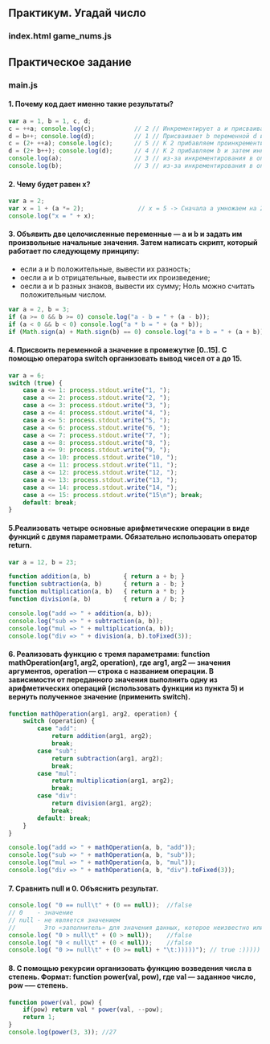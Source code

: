 ## Практикум. Угадай число

### index.html game_nums.js

## Практическое задание

### main.js

#### 1. Почему код дает именно такие результаты?

```javascript
var a = 1, b = 1, c, d;
c = ++a; console.log(c);           // 2 // Инкрементирует a и присваивает c -> после выполнения     a = 2 
d = b++; console.log(d);           // 1 // Присваивает b переменной d и инкремиентирует b ->        b = 2
c = (2+ ++a); console.log(c);      // 5 // К 2 прибавляем проинкрементируемую переменную а ->       a = 3
d = (2+ b++); console.log(d);      // 4 // К 2 прибавляем b и затем инкрементируем b ->             b = 3
console.log(a);                    // 3 // из-за инкрементирования в операторах присваивания выше   /\
console.log(b);                    // 3 // из-за инкрементирования в операторах присваивания выше   /\
```

#### 2. Чему будет равен x? 

```javascript
var a = 2;
var x = 1 + (a *= 2);               // x = 5 -> Сначала a умножаем на 2 затем прибавляем 1
console.log("x = " + x);
```

#### 3. Объявить две целочисленные переменные — a и b и задать им произвольные начальные значения. Затем написать скрипт, который работает по следующему принципу:
- если a и b положительные, вывести их разность;
- oесли а и b отрицательные, вывести их произведение;
- oесли а и b разных знаков, вывести их сумму;
Ноль можно считать положительным числом.

```javascript
var a = 2, b = 3;
if (a >= 0 && b >= 0) console.log("a - b = " + (a - b));
if (a < 0 && b < 0) console.log("a * b = " + (a * b));
if (Math.sign(a) + Math.sign(b) == 0) console.log("a + b = " + (a + b));
```

#### 4. Присвоить переменной а значение в промежутке [0..15]. С помощью оператора switch организовать вывод чисел от a до 15.

```javascript
var a = 6;
switch (true) {
    case a <= 1: process.stdout.write("1, ");
    case a <= 2: process.stdout.write("2, ");
    case a <= 3: process.stdout.write("3, ");
    case a <= 4: process.stdout.write("4, ");
    case a <= 5: process.stdout.write("5, ");
    case a <= 6: process.stdout.write("6, ");
    case a <= 7: process.stdout.write("7, ");
    case a <= 8: process.stdout.write("8, ");
    case a <= 9: process.stdout.write("9, ");
    case a <= 10: process.stdout.write("10, ");
    case a <= 11: process.stdout.write("11, ");
    case a <= 12: process.stdout.write("12, ");
    case a <= 13: process.stdout.write("13, ");
    case a <= 14: process.stdout.write("14, ");
    case a <= 15: process.stdout.write("15\n"); break;
    default: break;
}
```

#### 5.Реализовать четыре основные арифметические операции в виде функций с двумя параметрами. Обязательно использовать оператор return.

```javascript
var a = 12, b = 23;

function addition(a, b)         { return a + b; }
function subtraction(a, b)      { return a - b; }
function multiplication(a, b)   { return a * b; }
function division(a, b)         { return a / b; }

console.log("add => " + addition(a, b));
console.log("sub => " + subtraction(a, b));
console.log("mul => " + multiplication(a, b));
console.log("div => " + division(a, b).toFixed(3));
```

#### 6. Реализовать функцию с тремя параметрами: function mathOperation(arg1, arg2, operation), где arg1, arg2 — значения аргументов, operation — строка с названием операции. В зависимости от переданного значения выполнить одну из арифметических операций (использовать функции из пункта 5) и вернуть полученное значение (применить switch).

```javascript
function mathOperation(arg1, arg2, operation) {
    switch (operation) {
        case "add": 
            return addition(arg1, arg2); 
            break;
        case "sub": 
            return subtraction(arg1, arg2); 
            break;
        case "mul": 
            return multiplication(arg1, arg2); 
            break;
        case "div": 
            return division(arg1, arg2); 
            break;
        default: break;
    }   
}

console.log("add => " + mathOperation(a, b, "add"));
console.log("sub => " + mathOperation(a, b, "sub"));
console.log("mul => " + mathOperation(a, b, "mul"));
console.log("div => " + mathOperation(a, b, "div").toFixed(3));
```
#### 7. Сравнить null и 0. Объяснить результат.

```javascript
console.log( "0 == null\t" + (0 == null));  //false
// 0    - значение
// null - не является значением
//        Это «заполнитель» для значения данных, которое неизвестно или не указано
console.log( "0 > null\t" + (0 > null));    //false
console.log( "0 < null\t" + (0 < null));    //false
console.log( "0 >= null\t" + (0 >= null) + "\t:)))))"); // true :)))))
```

#### 8. С помощью рекурсии организовать функцию возведения числа в степень. Формат: function power(val, pow), где val — заданное число, pow –— степень.
```javascript
function power(val, pow) { 
    if(pow) return val * power(val, --pow);
    return 1;
}
console.log(power(3, 3)); //27
```

